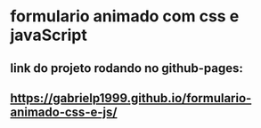 # formulario animado com css e javaScript
## link do projeto rodando no github-pages:
## https://gabrielp1999.github.io/formulario-animado-css-e-js/
